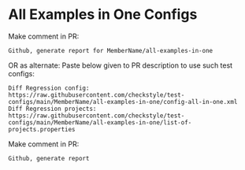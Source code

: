 # All Examples in One Configs
Make comment in PR:
```
Github, generate report for MemberName/all-examples-in-one
```
OR as alternate:
Paste below given to PR description to use such test configs:
```
Diff Regression config: https://raw.githubusercontent.com/checkstyle/test-configs/main/MemberName/all-examples-in-one/config-all-in-one.xml
Diff Regression projects: https://raw.githubusercontent.com/checkstyle/test-configs/main/MemberName/all-examples-in-one/list-of-projects.properties
```
Make comment in PR:
```
Github, generate report
```
